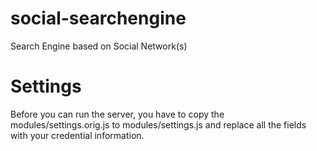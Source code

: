 # social-searchengine
Search Engine based on Social Network(s)

# Settings
Before you can run the server, you have to copy the modules/settings.orig.js to modules/settings.js and replace all the fields with your credential information.
